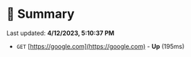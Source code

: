 # 📖 Summary
Last updated: **4/12/2023, 5:10:37 PM**

- `GET` [https://google.com](https://google.com) - **Up** (195ms)
